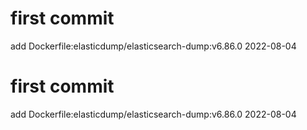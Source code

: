 # first commit
add Dockerfile:elasticdump/elasticsearch-dump:v6.86.0 2022-08-04
# first commit
add Dockerfile:elasticdump/elasticsearch-dump:v6.86.0 2022-08-04
